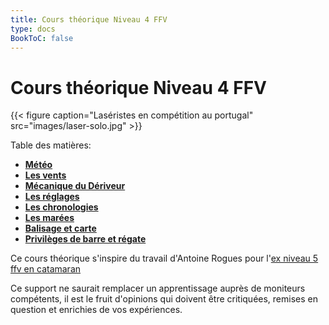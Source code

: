 ```yaml
---
title: Cours théorique Niveau 4 FFV
type: docs
BookToC: false
---
```

# Cours théorique Niveau 4 FFV

{{< figure caption="Laséristes en compétition au portugal" src="images/laser-solo.jpg" >}}

Table des matières:

- [**Météo**]({{<relref"/docs/meteorology">}})
- [**Les vents**]({{<relref"/docs/winds">}})
- [**Mécanique du Dériveur**]({{<relref"/docs/dinghy_mecanic">}})
- [**Les réglages**]({{<relref"/docs/settings">}})
- [**Les chronologies**]({{<relref"/docs/chronologies">}})
- [**Les marées**]({{<relref"/docs/tides">}})
- [**Balisage et carte**]({{<relref"/docs/buoyage_system_and_map">}})
- [**Privilèges de barre et régate**]({{<relref"/docs/regatta">}})

Ce cours théorique s'inspire du travail d'Antoine Rogues pour l'[ex niveau 5 ffv en catamaran](http://glenans.arogues.org/niveau5.pdf)

Ce support ne saurait remplacer un apprentissage auprès de moniteurs compétents, il est le fruit d'opinions qui doivent être critiquées, remises en question et enrichies de vos expériences.
